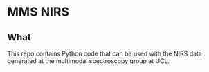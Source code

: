 # MMS NIRS

## What

This repo contains Python code that can be used with the NIRS data generated at the multimodal spectroscopy group at UCL.
